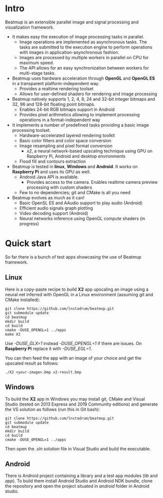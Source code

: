 # Intro

Beatmup is an extensible parallel image and signal processing and visualization framework.

* It makes easy the execution of image processing tasks in parallel.
  - Image operations are implemented as asynchronous tasks. The tasks are submitted to the execution engine to perform operations with images in application-asynchronous fashion.
  - Images are processed by multiple workers in parallel on CPU for maximum speed.
  - The API allows for an easy synchronization between workers for multi-stage tasks.
* Beatmup uses hardware acceleration through **OpenGL** and **OpenGL ES** in a transparent platform-independent way.
  - Provides a realtime rendering toolset
  - Allows for user-defined shaders for rendering and image processing
* Beatmup natively supports 1, 2, 4, 8, 24 and 32-bit integer bitmaps and 32, 96 and 128-bit floating point bitmaps.
  - Enables 24-bit RGB bitmaps support in Android
  - Provides pixel arithmetics allowing to implement processing operations in a format-independent way
* It implements a number of predefined tasks providing a basic image processing toolset.
  - Hardware-accelerated layered rendering toolkit
  - Basic color filters and color space conversion
  - Image resampling and pixel format conversion
    * _x2_, a neural network-based upscaling technique using GPU on Raspberry Pi, Android and desktop environments
  - Flood fill and contours extraction
* Beatmup is tested in **linux**, **Windows** and **Android**. It works on **Raspberry Pi** and uses its GPU as well.
  - Android Java API is available.
    * Provides access to the camera. Enables realtime camera preview processing with custom shaders
  - Few to no dependencies; git and CMake is all you need
* Beatmup evolves as much as it can!
  - Basic OpenSL ES and AAudio support to play audio (Android)
  - Efficient audio signals graph plotting
  - Video decoding support (Android)
  - Neural networks inference using OpenGL compute shaders (in progress)
  
# Quick start

So far there is a bunch of test apps showcasing the use of Beatmup framework.

## Linux

Here is a copy-paste recipe to build **X2** app upscaling an image using a neural net inferred with OpenGL in a Linux environment (assuming git and CMake installed):

    git clone https://github.com/lnstadrum/beatmup.git
    git submodule update
    cd beatmup
    mkdir build
    cd build
    cmake -DUSE_OPENGL=1 ../apps
    make X2

Use *-DUSE_GLX=1* instead *-DUSE_OPENGL=1* if there are issues. On **Raspberry Pi** replace it with *-DUSE_EGL=1*.

You can then feed the app with an image of your choice and get the upscaled result as follows:

    ./X2 <your-image>.bmp x2-result.bmp

## Windows

To build the **X2** app in Windows you may install git, CMake and Visual Studio (tested on 2013 Express and 2019 Community editions) and generate the VS solution as follows (run this in Git bash):

    git clone https://github.com/lnstadrum/beatmup.git
    git submodule update
    cd beatmup
    mkdir build
    cd build
    cmake -DUSE_OPENGL=1 ../apps
 
Then open the *.sln* solution file in Visual Studio and build the executable.

## Android

There is Android project containing a library and a test app modules (*lib* and *app*). To build them install Android Studio and Android NDK bundle, clone the repository and open the project situated in *android* folder in Android studio.

